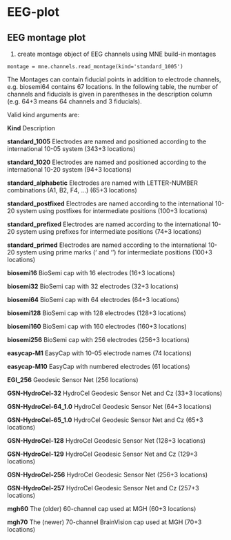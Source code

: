 # EEG-plot

## EEG montage plot

1. create montage object of EEG channels using MNE build-in montages

```
montage = mne.channels.read_montage(kind='standard_1005')
```

The Montages can contain fiducial points in addition to electrode channels, e.g. biosemi64 contains 67 locations. In the following table, the number of channels and fiducials is given in parentheses in the description column (e.g. 64+3 means 64 channels and 3 fiducials).

Valid kind arguments are:

**Kind**                      Description

**standard_1005**         Electrodes are named and positioned according to the international 10-05 system (343+3 locations)

**standard_1020**        Electrodes are named and positioned according to the international 10-20 system (94+3 locations)

**standard_alphabetic**        Electrodes are named with LETTER-NUMBER combinations (A1, B2, F4, …) (65+3 locations)

**standard_postfixed**        Electrodes are named according to the international 10-20 system using postfixes for intermediate positions (100+3 locations)

**standard_prefixed**        Electrodes are named according to the international 10-20 system using prefixes for intermediate positions (74+3 locations)

**standard_primed**        Electrodes are named according to the international 10-20 system using prime marks (‘ and ‘’) for intermediate positions (100+3 locations)

**biosemi16**        BioSemi cap with 16 electrodes (16+3 locations)

**biosemi32**        BioSemi cap with 32 electrodes (32+3 locations)

**biosemi64**        BioSemi cap with 64 electrodes (64+3 locations)

**biosemi128**        BioSemi cap with 128 electrodes (128+3 locations)

**biosemi160**        BioSemi cap with 160 electrodes (160+3 locations)

**biosemi256**        BioSemi cap with 256 electrodes (256+3 locations)

**easycap-M1**        EasyCap with 10-05 electrode names (74 locations)

**easycap-M10**        EasyCap with numbered electrodes (61 locations)

**EGI_256**        Geodesic Sensor Net (256 locations)

**GSN-HydroCel-32**        HydroCel Geodesic Sensor Net and Cz (33+3 locations)

**GSN-HydroCel-64_1.0**        HydroCel Geodesic Sensor Net (64+3 locations)

**GSN-HydroCel-65_1.0**        HydroCel Geodesic Sensor Net and Cz (65+3 locations)

**GSN-HydroCel-128**        HydroCel Geodesic Sensor Net (128+3 locations)

**GSN-HydroCel-129**        HydroCel Geodesic Sensor Net and Cz (129+3 locations)

**GSN-HydroCel-256**        HydroCel Geodesic Sensor Net (256+3 locations)

**GSN-HydroCel-257**        HydroCel Geodesic Sensor Net and Cz (257+3 locations)

**mgh60**        The (older) 60-channel cap used at MGH (60+3 locations)

**mgh70**        The (newer) 70-channel BrainVision cap used at MGH (70+3 locations)
